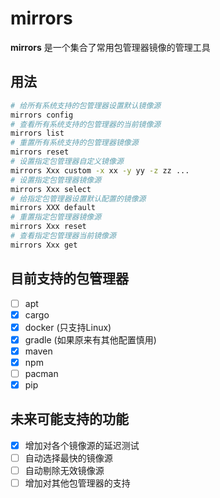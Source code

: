 # mirrors

**mirrors** 是一个集合了常用包管理器镜像的管理工具

## 用法

```bash
# 给所有系统支持的包管理器设置默认镜像源
mirrors config
# 查看所有系统支持的包管理器的当前镜像源
mirrors list
# 重置所有系统支持的包管理器镜像源
mirrors reset
# 设置指定包管理器自定义镜像源
mirrors Xxx custom -x xx -y yy -z zz ...
# 设置指定包管理器镜像源
mirrors Xxx select
# 给指定包管理器设置默认配置的镜像源
mirrors XXX default
# 重置指定包管理器镜像源
mirrors Xxx reset
# 查看指定包管理器当前镜像源
mirrors Xxx get
```

## 目前支持的包管理器

- [ ] apt
- [x] cargo
- [x] docker (只支持Linux)
- [x] gradle (如果原来有其他配置慎用)
- [x] maven
- [x] npm
- [ ] pacman
- [x] pip

## 未来可能支持的功能

- [x] 增加对各个镜像源的延迟测试
- [ ] 自动选择最快的镜像源
- [ ] 自动剔除无效镜像源
- [ ] 增加对其他包管理器的支持
